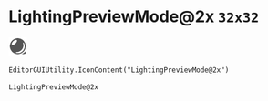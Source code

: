 # LightingPreviewMode@2x `32x32`
<img src="/img/LightingPreviewMode@2x.png" width=32 height=32>

``` CSharp
EditorGUIUtility.IconContent("LightingPreviewMode@2x")
```
```
LightingPreviewMode@2x
```
